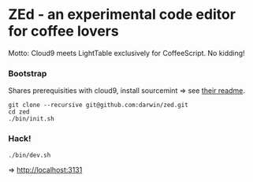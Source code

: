 # ZEd - an experimental code editor for coffee lovers

Motto: Cloud9 meets LightTable exclusively for CoffeeScript. No kidding!

### Bootstrap

Shares prerequisities with cloud9, install sourcemint => see [their readme](https://github.com/darwin/cloud9).

    git clone --recursive git@github.com:darwin/zed.git
    cd zed
    ./bin/init.sh

### Hack!

    ./bin/dev.sh

=> [http://localhost:3131](http://localhost:3131)